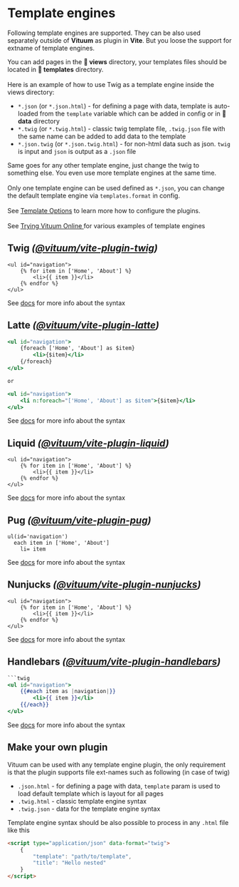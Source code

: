 # Template engines

Following template engines are supported. They can be also used separately outside of **Vituum** as plugin in **Vite**. But you loose the support for extname of template engines.

You can add pages in the **📁 views** directory, your templates files should be located in **📁&nbsp;templates** directory.<br><br>
Here is an example of how to use Twig as a template engine inside the views directory:
* `*.json` (or `*.json.html`) - for defining a page with data, template is auto-loaded from the `template` variable which can be added in config or in **📁 data** directory
* `*.twig` (or `*.twig.html`) - classic twig template file, `.twig.json` file with the same name can be added to add data to the template
* `*.json.twig` (or `*.json.twig.html`) - for non-html data such as json. `twig` is input and `json` is output as a `.json` file

Same goes for any other template engine, just change the twig to something else. You even use more template engines at the same time.<br><br>
Only one template engine can be used defined as `*.json`, you can change the default template engine via `templates.format` in config.
<br><br>
See [Template Options](/config/templates-options) to learn more how to configure the plugins.
<br><br>
See [Trying Vituum Online ](/guide/#trying-vituum-online) for various examples of template engines

## Twig _([@vituum/vite-plugin-twig](https://github.com/vituum/vite-plugin-twig))_

```twig
<ul id="navigation">
    {% for item in ['Home', 'About'] %}
        <li>{{ item }}</li>
    {% endfor %}
</ul>
```

See [docs](https://twig.symfony.com/doc/3.x/) for more info about the syntax

## Latte _([@vituum/vite-plugin-latte](https://github.com/vituum/vite-plugin-latte))_

```handlebars
<ul id="navigation">
    {foreach ['Home', 'About'] as $item}
        <li>{$item}</li>
    {/foreach}
</ul>

or

<ul id="navigation">
    <li n:foreach="['Home', 'About'] as $item">{$item}</li>
</ul>
```

See [docs](https://latte.nette.org/en/) for more info about the syntax

## Liquid _([@vituum/vite-plugin-liquid](https://github.com/vituum/vite-plugin-liquid))_

```twig
<ul id="navigation">
    {% for item in ['Home', 'About'] %}
        <li>{{ item }}</li>
    {% endfor %}
</ul>
```

See [docs](https://liquidjs.com/) for more info about the syntax

## Pug _([@vituum/vite-plugin-pug](https://github.com/vituum/vite-plugin-pug))_

```pug
ul(id='navigation')
  each item in ['Home', 'About']
    li= item
```

See [docs](https://pugjs.org) for more info about the syntax

## Nunjucks _([@vituum/vite-plugin-nunjucks](https://github.com/vituum/vite-plugin-nunjucks))_

```twig
<ul id="navigation">
    {% for item in ['Home', 'About'] %}
        <li>{{ item }}</li>
    {% endfor %}
</ul>
```

See [docs](https://mozilla.github.io/nunjucks/) for more info about the syntax

## Handlebars _([@vituum/vite-plugin-handlebars](https://github.com/vituum/vite-plugin-handlebars))_
```handlebars
```twig
<ul id="navigation">
    {{#each item as |navigation|}}
        <li>{{ item }}</li>
    {{/each}}
</ul>
```

See [docs](https://handlebarsjs.com/) for more info about the syntax

## Make your own plugin

Vituum can be used with any template engine plugin, the only requirement is that the plugin supports file ext-names such as following (in case of twig)
* `.json.html` - for defining a page with data, `template` param is used to load default template which is layout for all pages
* `.twig.html` - classic template engine syntax
* `.twig.json` - data for the template engine syntax

Template engine syntax should be also possible to process in any `.html` file like this

```html
<script type="application/json" data-format="twig">
    {
        "template": "path/to/template",
        "title": "Hello nested"
    }
</script>
```
